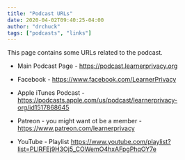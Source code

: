 ```yaml
---
title: "Podcast URLs"
date: 2020-04-02T09:40:25-04:00
author: "drchuck"
tags: ["podcasts", "links"]
---
```


This page contains some URLs related to the podcast.

* Main Podcast Page -
https://podcast.learnerprivacy.org

* Facebook - 
https://www.facebook.com/LearnerPrivacy

* Apple iTunes Podcast - 
https://podcasts.apple.com/us/podcast/learnerprivacy-org/id1517868645

* Patreon - you might want ot be a member - 
https://www.patreon.com/learnerprivacy

* YouTube - Playlist
https://www.youtube.com/playlist?list=PLlRFEj9H3Oj5_COWemO4hxAFpgPhqOY7e





